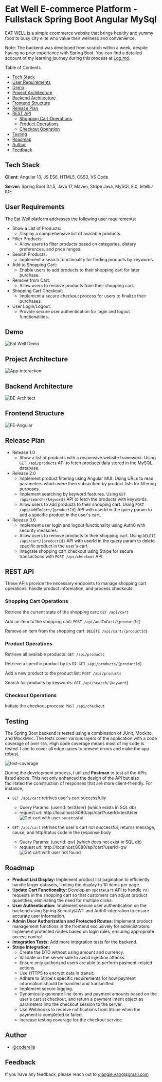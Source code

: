 # Eat Well E-commerce Platform - Fullstack Spring Boot Angular MySql

EAT WELL is a simple ecommerce website that brings healthy and yummy food to busy city elite who value their wellness and convenience.

Note: The backend was developed from scratch within a week, despite having no prior experience with Spring Boot. You can find a detailed account of my learning journey during this process at [Log.md](https://github.com/coder3114/Spring-Boot-Angular-eCommerce/blob/master/Log.md).



Table of Contents
- [Tech Stack](#tech-stack)
- [User Requirements](#user-requirements)
- [Demo](#demo)
- [Project Architecture](#project-architecture)
- [Backend Architecture](#backend-architecture)
- [Frontend Structure](#frontend-structure)
- [Release Plan](#release-plan)
- [REST API](#rest-api)
    - [Shopping Cart Operations](#shopping-cart-operations)
    - [Product Operations](#product-operations)
    - [Checkout Operation](#checkout-operations)
- [Testing](#testing)
- [Roadmap](#roadmap)
- [Author](#author)
- [Feedback](#feedback)


## Tech Stack

**Client:** Angular 13, JS ES6, HTML5, CSS3, VS Code

**Server:** Spring Boot 3.1.5, Java 17, Maven, Stripe Java, MySQL 8.0, IntelliJ IDE


## User Requirements

The Eat Well platform addresses the following user requirements:

- Show a List of Products:
    - Display a comprehensive list of available products.
- Filter Products:
    - Allow users to filter products based on categories, dietary preferences, and price ranges.
- Search Products:
    - Implement a search functionality for finding products by keywords.
- Add to Shopping Cart:
    - Enable users to add products to their shopping cart for later purchase.
- Remove from Cart:
    - Allow users to remove products from their shopping cart.
- Shopping Cart Checkout:
    - Implement a secure checkout process for users to finalize their purchases.
- User Login/Logout:
    - Provide secure user authentication for login and logout functionalities.

## Demo

![Eat Well Demo](images/eatwell-demo.gif)

## Project Architecture
![App-interaction](images/app-interact.png)

## Backend Architecture

![BE-Architect](images/be-springboot.png)

## Frontend Structure
![FE-Angular](images/fe-angular.png)

## Release Plan

- Release 1.0
    - Show a list of products with a responsive website framework. Using `GET /api/products` API to fetch products data stored in the MySQL database.
- Release 2.0
    - Implement product filtering using Angular MUI. Using URLs to read parameters which were then subscribed by product lists for filtering purposes.
    - Implement searching by keyword features. Using  `GET /api/search/{keyword}` API to fetch the products with keywords.
    - Allow users to add products to their shopping cart. Using `POST /api/addToCart/{productId}` API with userId in the query param to add a specific product in the user's cart.
- Release 3.0
    - Implement user login and logout functionality using Auth0 with security measures.
    - Allow users to remove products to their shopping cart. Using `DELETE /api/cart/{productId}` API with userId in the query param to delete specific product in the user's cart.
    - Integrate shopping cart checkout using Stripe for secure transactions with `POST /api/checkout` API.


## REST API

These APIs provide the necessary endpoints to manage shopping cart operations, handle product information, and process checkouts.

### Shopping Cart Operations

Retrieve the current state of the shopping cart: `GET /api/cart`

Add an item to the shopping cart: `POST /api/addToCart/{productId}`

Remove an item from the shopping cart: `DELETE /api/cart/{productId}`


### Product Operations

Retrieve all available products: `GET /api/products`

Retrieve a specific product by its ID: `GET /api/products/{productId}`

Add a new product to the product list: `POST /api/products`

Search for products by keywords: `GET /api/search/{keyword}`


### Checkout Operations

Initiate the checkout process: `POST /api/checkout`


## Testing

The Spring Boot backend is tested using a combination of JUnit, Mockito, and MockMvc. The tests cover various layers of the application with a code coverage of over `95%`. High code coverage means most of my code is tested. I aim to cover all edge cases to prevent errors and make the app robust.

![test-coverage](images/test-coverage.png)

During the development process, I utilized **Postman** to test all the APIs listed above. This not only enhanced the design of the API but also facilitated the construction of responses that are more client-friendly. For instance,

- `GET /api/cart` retrives user's cart successfully 
    - Query Params: {userId: testUser} (which exists in SQL db)
    - request url: http://localhost:8080/api/cart?userId=testUser
 ![Get cart with user successful](images/get-cart-200.png)


- `GET /api/cart` retrives the user's cart not successful, returns message, cause, and httpStatus code in the response body
    - Query Params: {userId: qw} (which does not exist in SQL db)
    - request url: http://localhost:8080/api/cart?userId=qw 
![Get cart with user not found](images/get-cart-404.png)



## Roadmap

- **Product List Display:** Implement product list pagination to efficiently handle larger datasets, limiting the display to 10 items per page.
- **Update Cart Functionality:** Develop an `UpdateCart` API to handle `PUT` requests in the shopping cart so that customers can adjust product quantities, eliminating the need for multiple clicks.
- **User Authentication:** Implement secure user authentication on the backend using Spring Security/JWT and Auth0 integration to ensure accurate user information.
- **Admin User Authorization and Protected Routes:** Implement product management functions in the frontend exclusively for administrators. Implement protected routes based on login roles, ensuring appropriate access control.
- **Integration Tests:** Add more integration tests for the backend.
- **Stripe Integration:**
    - Create the DTO without using amount and currency.
    - Validate on the server side to avoid injection attacks.
    - Ensure only authorized users are able to perform payment-related actions.
    - Use HTTPS to encrypt data in transit.
    - Adhere to Stripe's specific requirements for how payment information should be handled and transmitted.
    - Implement secure logging.
    - Dynamically generate line items and payment amounts based on the user's cart at checkout, and return a payment intent object as parameters into the checkout session to the server.
    - Use Webhooks to receive notifications from Stripe when the payment is completed or failed.
    - Increase testing coverage for the checkout service.


## Author

- [@coderella](https://github.com/coder3114)

## Feedback

If you have any feedback, please reach out to [qiangie.yang@gmail.com](mailto:qiangie.yang@gmail.com)
